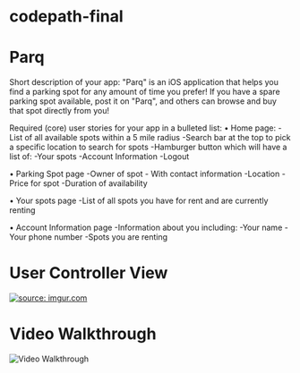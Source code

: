 # codepath-final
# Parq

Short description of your app:
"Parq" is an iOS application that helps you find a parking spot for any amount of time you prefer!
If you have a spare parking spot available, post it on "Parq", and others can browse and buy that spot directly from you!


Required (core) user stories for your app in a bulleted list:
• Home page:
  -List of all available spots within a 5 mile radius
  -Search bar at the top to pick a specific location to search for spots
  -Hamburger button which will have a list of:
    -Your spots
    -Account Information
    -Logout
    
• Parking Spot page
  -Owner of spot - With contact information
  -Location
  -Price for spot
  -Duration of availability
    
• Your spots page
  -List of all spots you have for rent and are currently renting
    
• Account Information page
  -Information about you including:
      -Your name
      -Your phone number
      -Spots you are renting
      
      
# User Controller View
<a href="https://imgur.com/MG2UO1m"><img src="https://i.imgur.com/MG2UO1m.png" title="source: imgur.com" /></a>

# Video Walkthrough
<img src='https://i.imgur.com/UldOLLA.gif' title='Video Walkthrough' width='' alt='Video Walkthrough' />


